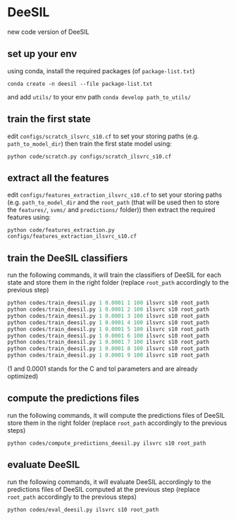 # DeeSIL
new code version of DeeSIL

## set up your env 
using conda, install the required packages (of `package-list.txt`)

```conda create -n deesil --file package-list.txt```

and add `utils/` to your env path
```conda develop path_to_utils/```


## train the first state
edit `configs/scratch_ilsvrc_s10.cf` to set your storing paths (e.g. `path_to_model_dir`)
then train the first state model using:

```python code/scratch.py configs/scratch_ilsvrc_s10.cf```

## extract all the features
edit `configs/features_extraction_ilsvrc_s10.cf` to set your storing paths (e.g. `path_to_model_dir` and the `root_path` (that will be used then to store the `features/`, `svms/` and `predictions/` folder))
then extract the required features using:

```python code/features_extraction.py configs/features_extraction_ilsvrc_s10.cf```

## train the DeeSIL classifiers
run the following commands, it will train the classifiers of DeeSIL for each state and store them in the right folder (replace `root_path` accordingly to the previous step)

```python codes/train_deesil.py 1 0.0001 0 100 ilsvrc s10 root_path
python codes/train_deesil.py 1 0.0001 1 100 ilsvrc s10 root_path
python codes/train_deesil.py 1 0.0001 2 100 ilsvrc s10 root_path
python codes/train_deesil.py 1 0.0001 3 100 ilsvrc s10 root_path
python codes/train_deesil.py 1 0.0001 4 100 ilsvrc s10 root_path
python codes/train_deesil.py 1 0.0001 5 100 ilsvrc s10 root_path
python codes/train_deesil.py 1 0.0001 6 100 ilsvrc s10 root_path
python codes/train_deesil.py 1 0.0001 7 100 ilsvrc s10 root_path
python codes/train_deesil.py 1 0.0001 8 100 ilsvrc s10 root_path
python codes/train_deesil.py 1 0.0001 9 100 ilsvrc s10 root_path
```

(1 and 0.0001 stands for the C and tol parameters and are already optimized)

## compute the predictions files 
run the following commands, it will compute the predictions files of DeeSIL store them in the right folder (replace `root_path` accordingly to the previous steps)

```python codes/compute_predictions_deesil.py ilsvrc s10 root_path```

## evaluate DeeSIL 
run the following commands, it will evaluate DeeSIL accordingly to the predictions files of DeeSIL computed at the previous step (replace `root_path` accordingly to the previous steps)

```python codes/eval_deesil.py ilsvrc s10 root_path```
